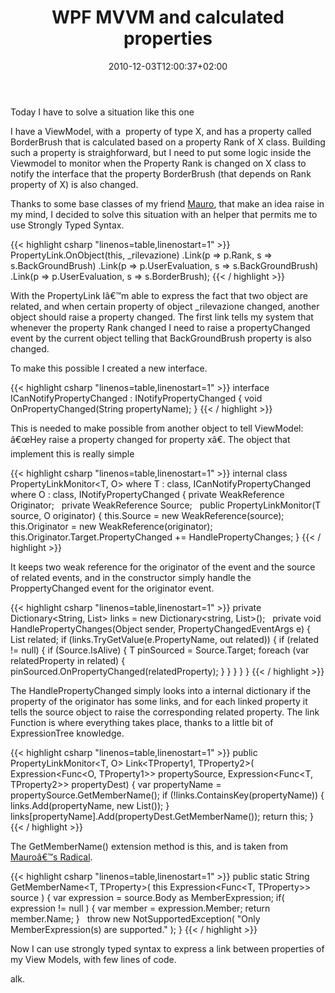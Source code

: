 ﻿---
title: "WPF MVVM and calculated properties"
description: ""
date: 2010-12-03T12:00:37+02:00
draft: false
tags: [MVVM,WPF]
categories: [WPF]
---
Today I have to solve a situation like this one

I have a ViewModel, with a  property of type X, and has a property called BorderBrush that is calculated based on a property Rank of X class. Building such a property is straighforward, but I need to put some logic inside the Viewmodel to monitor when the Property Rank is changed on X class to notify the interface that the property BorderBrush (that depends on Rank property of X) is also changed.

Thanks to some base classes of my friend [Mauro](http://topics.it/), that make an idea raise in my mind, I decided to solve this situation with an helper that permits me to use Strongly Typed Syntax.

{{< highlight csharp "linenos=table,linenostart=1" >}}
PropertyLink.OnObject(this, _rilevazione)
.Link(p => p.Rank, s => s.BackGroundBrush)
.Link(p => p.UserEvaluation, s => s.BackGroundBrush)
.Link(p => p.UserEvaluation, s => s.BorderBrush);
{{< / highlight >}}

With the PropertyLink Iâ€™m able to express the fact that two object are related, and when certain property of object \_rilevazione changed, another object should raise a property changed. The first link tells my system that whenever the property Rank changed I need to raise a propertyChanged event by the current object telling that BackGroundBrush property is also changed.

To make this possible I created a new interface.

{{< highlight csharp "linenos=table,linenostart=1" >}}
interface ICanNotifyPropertyChanged : INotifyPropertyChanged
{
void OnPropertyChanged(String propertyName);
}
{{< / highlight >}}

This is needed to make possible from another object to tell ViewModel: â€œHey raise a property changed for property xâ€. The object that implement this is really simple

{{< highlight csharp "linenos=table,linenostart=1" >}}
internal class PropertyLinkMonitor<T, O>
where T : class, ICanNotifyPropertyChanged
where O : class, INotifyPropertyChanged
{
private WeakReference<O> Originator;
 
private WeakReference<T> Source;
 
public PropertyLinkMonitor(T source, O originator)
{
this.Source = new WeakReference<T>(source);
this.Originator = new WeakReference<O>(originator);
this.Originator.Target.PropertyChanged += HandlePropertyChanges;
}
{{< / highlight >}}

It keeps two weak reference for the originator of the event and the source of related events, and in the constructor simply handle the ProppertyChanged event for the originator event.

{{< highlight csharp "linenos=table,linenostart=1" >}}
private Dictionary<String, List<String>> links = new Dictionary<string, List<string>>();
 
private void HandlePropertyChanges(Object sender, PropertyChangedEventArgs e)
{
 
List<String> related;
if (links.TryGetValue(e.PropertyName, out related))
{
if (related != null)
{
if (Source.IsAlive)
{
T pinSourced = Source.Target;
foreach (var relatedProperty in related)
{
pinSourced.OnPropertyChanged(relatedProperty);
}
}
}
}
}
{{< / highlight >}}

The HandlePropertyChanged simply looks into a internal dictionary if the property of the originator has some links, and for each linked property it tells the source object to raise the corresponding related property. The link Function is where everything takes place, thanks to a little bit of ExpressionTree knowledge.

{{< highlight csharp "linenos=table,linenostart=1" >}}
public PropertyLinkMonitor<T, O> Link<TProperty1, TProperty2>(
Expression<Func<O, TProperty1>> propertySource,
Expression<Func<T, TProperty2>> propertyDest)
{
var propertyName = propertySource.GetMemberName();
if (!links.ContainsKey(propertyName))
{
links.Add(propertyName, new List<string>());
}
links[propertyName].Add(propertyDest.GetMemberName());
return this;
}
{{< / highlight >}}

The GetMemberName() extension method is this, and is taken from [Mauroâ€™s Radical](http://radical.codeplex.com/).

{{< highlight csharp "linenos=table,linenostart=1" >}}
public static String GetMemberName<T, TProperty>( this Expression<Func<T, TProperty>> source )
{
var expression = source.Body as MemberExpression;
if( expression != null )
{
var member = expression.Member;
return member.Name;
}
 
throw new NotSupportedException( "Only MemberExpression(s) are supported." );
}
{{< / highlight >}}

Now I can use strongly typed syntax to express a link between properties of my View Models, with few lines of code.

alk.
